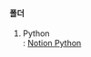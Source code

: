 #### 폴더
1. Python  
: [Notion Python](https://handsome-umbrella-c52.notion.site/Python-6d76c849802f40adb35ca7366565e1e8?pvs=4)
  
